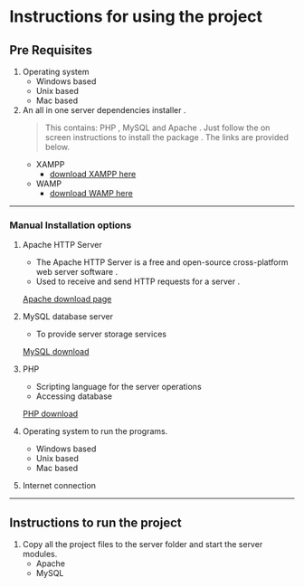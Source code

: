 # Instructions for using the project
## Pre Requisites
1. Operating system 
    - Windows based
    - Unix based
    - Mac based
2. An all in one server dependencies installer . 
   > This contains: PHP , MySQL and Apache . Just follow the on screen instructions to install the package . The links are provided below. 
    - XAMPP
        - [download XAMPP here](https://www.apachefriends.org/download.html)
    - WAMP
        - [download WAMP here](https://www.wampserver.com/en/download.php)

---
### Manual Installation options
1. Apache HTTP Server
    - The Apache HTTP Server is a free and open-source cross-platform web server software .
    - Used to receive and send HTTP requests for a server .
    
    [Apache download page](https://httpd.apache.org/download.cgi)
2. MySQL database server 
    - To provide server storage services
    
    [MySQL download](https://dev.mysql.com/downloads/mysql/)
3. PHP
    - Scripting language for the server operations 
    - Accessing database

    [PHP download](https://www.php.net/downloads)
4. Operating system to run the programs.
    - Windows based 
    - Unix based
    - Mac based
5. Internet connection

---

## Instructions to run the project

1. Copy all the project files to the server folder and start the server modules.
    - Apache
    - MySQL
    